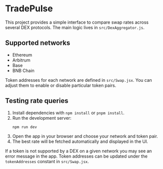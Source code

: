 # TradePulse

This project provides a simple interface to compare swap rates across several DEX protocols. The main logic lives in `src/DexAggregator.js`.

## Supported networks
- Ethereum
- Arbitrum
- Base
- BNB Chain

Token addresses for each network are defined in `src/Swap.jsx`. You can adjust them to enable or disable particular token pairs.

## Testing rate queries
1. Install dependencies with `npm install` or `pnpm install`.
2. Run the development server:
   ```bash
   npm run dev
   ```
3. Open the app in your browser and choose your network and token pair.
4. The best rate will be fetched automatically and displayed in the UI.

If a token is not supported by a DEX on a given network you may see an error message in the app. Token addresses can be updated under the `tokenAddresses` constant in `src/Swap.jsx`.
